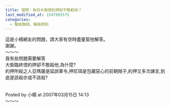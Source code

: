 ```yaml
---
title: 發問：為何大衛恨約押卻不敢殺他？
last_modified_at: 1547993575
categories:
  - 聖經無誤、解經原則
---
```


這是小楊網友的問題，請大家有空時盡量幫他解答。<br>謝謝。<br><!--more-->～～～<br>我有些問題需要解答<br>大衛臨終恨約押卻不敢殺他,為什麼?<br>約押所殺之人亞瑪薩是延誤軍令,押尼珥是包藏惡心的前朝賊子,約押又多次諫言,到底是該殺亦或不該殺?<br><br><br>Posted by 小楊 at 2007年03月15日 14:13 <br>～～～<br>
